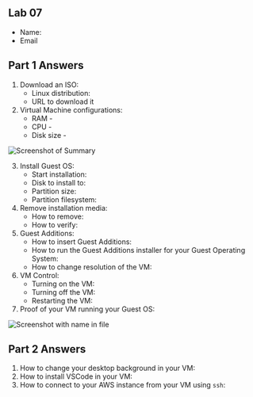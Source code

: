 ## Lab 07

- Name:
- Email

## Part 1 Answers

1. Download an ISO:
    - Linux distribution:
    - URL to download it
2. Virtual Machine configurations:
    - RAM -
    - CPU - 
    - Disk size - 

![Screenshot of Summary](relative_path_to_image_filename_here)

3. Install Guest OS:
    - Start installation:
    - Disk to install to:
    - Partition size:
    - Partition filesystem: 
4. Remove installation media:
    - How to remove:
    - How to verify: 
5. Guest Additions:
    - How to insert Guest Additions:
    - How to run the Guest Additions installer for your Guest Operating System:
    - How to change resolution of the VM:
6. VM Control:
    - Turning on the VM:
    - Turning off the VM:
    - Restarting the VM:
7. Proof of your VM running your Guest OS:

![Screenshot with name in file](relative_path_to_image_filename_here)


## Part 2 Answers

1. How to change your desktop background in your VM:
2. How to install VSCode in your VM:
3. How to connect to your AWS instance from your VM using `ssh`:

